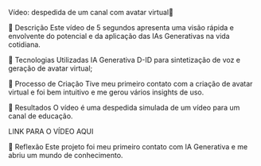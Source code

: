 Vídeo: despedida de um canal com avatar virtual🎥

📒 Descrição
Este vídeo de 5 segundos apresenta uma visão rápida e envolvente do potencial e da aplicação das IAs Generativas na vida cotidiana.

🤖 Tecnologias Utilizadas
IA Generativa D-ID para sintetização de voz e geração de avatar virtual;

🧐 Processo de Criação
Tive meu primeiro contato com a criação de avatar virtual e foi bem intuitivo e me gerou vários insights de uso. 

🚀 Resultados
O vídeo é uma despedida simulada de um vídeo para um canal de educação. 

LINK PARA O VÍDEO AQUI

💭 Reflexão
Este projeto foi meu primeiro contato com IA Generativa e me abriu um mundo de conhecimento. 


